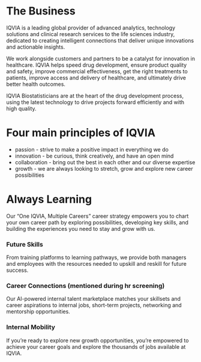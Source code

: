 
# The Business
IQVIA is a leading global provider of advanced analytics, technology solutions and clinical research services to the life sciences industry, dedicated to creating intelligent connections that deliver unique innovations and actionable insights. 

We work alongside customers and partners to be a catalyst for innovation in healthcare. IQVIA helps speed drug development, ensure product quality and safety, improve commercial effectiveness, get the right treatments to patients, improve access and delivery of healthcare, and ultimately drive better health outcomes.

IQVIA Biostatisticians are at the heart of the drug development process, using the latest technology to drive projects forward efficiently and with high quality.

# Four main principles of IQVIA
- passion - strive to make a positive impact in everything we do
- innovation - be curious, think creatively, and have an open mind
- collaboration - bring out the best in each other and our diverse expertise 
- growth - we are always looking to stretch, grow and explore new career possibilities 

# Always Learning
Our “One IQVIA, Multiple Careers” career strategy empowers you to chart your own career path by exploring possibilities, developing key skills, and building the experiences you need to stay and grow with us.

### Future Skills 
From training platforms to learning pathways, we provide both managers and employees with the resources needed to upskill and reskill for future success.

### Career Connections (mentioned during hr screening)
Our AI-powered internal talent marketplace matches your skillsets and career aspirations to internal jobs, short-term projects, networking and mentorship opportunities.

### Internal Mobility
If you’re ready to explore new growth opportunities, you’re empowered to achieve your career goals and explore the thousands of jobs available at IQVIA.